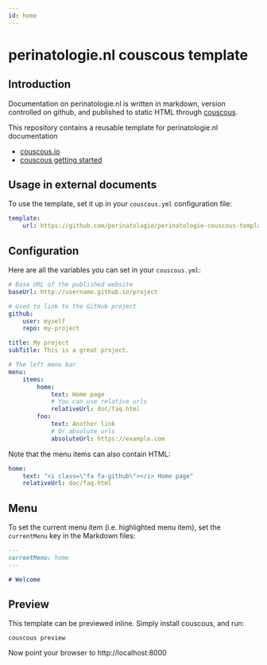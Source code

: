 ```yaml
---
id: home
---
```

# perinatologie.nl couscous template

## Introduction

Documentation on perinatologie.nl is written in markdown, version controlled on github, and published to static HTML through [couscous](http://couscous.io/).

This repository contains a reusable template for perinatologie.nl documentation

* [couscous.io](http://couscous.io)
* [couscous getting started](http://couscous.io/docs/getting-started.html)

## Usage in external documents

To use the template, set it up in your `couscous.yml` configuration file:

```yaml
template:
    url: https://github.com/perinatologie/perinatologie-couscous-template
```

## Configuration

Here are all the variables you can set in your `couscous.yml`:

```yaml
# Base URL of the published website
baseUrl: http://username.github.io/project

# Used to link to the GitHub project
github:
    user: myself
    repo: my-project

title: My project
subTitle: This is a great project.

# The left menu bar
menu:
    items:
        home:
            text: Home page
            # You can use relative urls
            relativeUrl: doc/faq.html
        foo:
            text: Another link
            # Or absolute urls
            absoluteUrl: https://example.com
```

Note that the menu items can also contain HTML:

```yaml
home:
    text: "<i class=\"fa fa-github\"></i> Home page"
    relativeUrl: doc/faq.html
```

## Menu

To set the current menu item (i.e. highlighted menu item), set the `currentMenu`
key in the Markdown files:

```markdown
---
currentMenu: home
---

# Welcome
```

## Preview

This template can be previewed inline. Simply install couscous, and run:

    couscous preview

Now point your browser to http://localhost:8000
